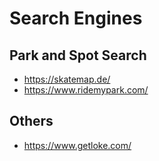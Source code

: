 # Search Engines

## Park and Spot Search

* https://skatemap.de/
* https://www.ridemypark.com/

## Others

* https://www.getloke.com/
